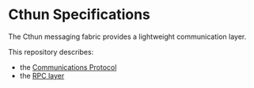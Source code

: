 Cthun Specifications
===

The Cthun messaging fabric provides a lightweight communication layer.

This repository describes:

 - the [Communications Protocol][1]
 - the [RPC layer][2]

[1]: cthun/README.md
[2]: cthun_rpc/README.md
